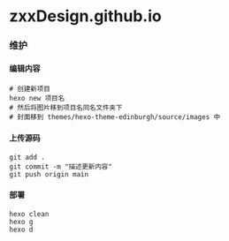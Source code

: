 # zxxDesign.github.io


### 维护
#### 编辑内容
``` shell
# 创建新项目
hexo new 项目名
# 然后将图片移到项目名同名文件夹下
# 封面移到 themes/hexo-theme-edinburgh/source/images 中
```


#### 上传源码
``` shell
git add .
git commit -m "描述更新内容"
git push origin main
```


#### 部署
``` shell
hexo clean
hexo g
hexo d
```